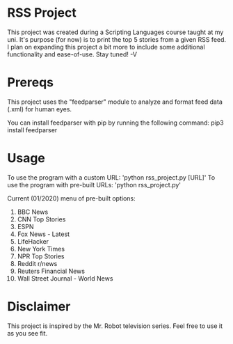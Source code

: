 # RSS Project
This project was created during a Scripting Languages course taught at my uni. It's purpose (for now) is to print the top 5 stories from a given RSS feed. I plan on expanding this project a bit more to include some additional functionality and ease-of-use. Stay tuned! -V

# Prereqs
This project uses the "feedparser" module to analyze and format feed data (.xml) for human eyes.

You can install feedparser with pip by running the following command:
pip3 install feedparser

# Usage
To use the program with a custom URL: 'python rss_project.py [URL]'
To use the program with pre-built URLs: 'python rss_project.py'

Current (01/2020) menu of pre-built options:

1. BBC News
2. CNN Top Stories
3. ESPN
4. Fox News - Latest
5. LifeHacker
6. New York Times
7. NPR Top Stories
8. Reddit r/news
9. Reuters Financial News
10. Wall Street Journal - World News

# Disclaimer
This project is inspired by the Mr. Robot television series. Feel free to use it as you see fit.
